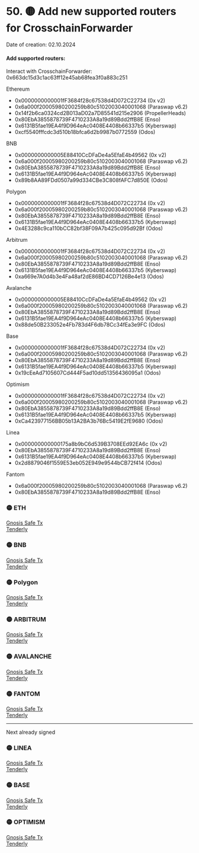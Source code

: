 # 50. 🟡 Add new supported routers for CrosschainForwarder
Date of creation: 02.10.2024

#### Add supported routers:
Interact with CrosschainForwarder: 0x663dc15d3c1ac63ff12e45ab68fea3f0a883c251

Ethereum
- 0x0000000000001fF3684f28c67538d4D072C22734 (0x v2)
- 0x6a000f20005980200259b80c5102003040001068 (Paraswap v6.2)
- 0x14f2b6ca0324cd2B013aD02a7D85541d215e2906 (PropellerHeads)
- 0x80EbA3855878739F4710233A8a19d89Bdd2ffB8E (Enso)
- 0x6131B5fae19EA4f9D964eAc0408E4408b66337b5 (Kyberswap)
- 0xcf5540fffcdc3d510b18bfca6d2b9987b0772559 (Odos)

BNB
- 0x0000000000005E88410CcDFaDe4a5EfaE4b49562 (0x v2)
- 0x6a000f20005980200259b80c5102003040001068 (Paraswap v6.2)
- 0x80EbA3855878739F4710233A8a19d89Bdd2ffB8E (Enso)
- 0x6131B5fae19EA4f9D964eAc0408E4408b66337b5 (Kyberswap)
- 0x89b8AA89FDd0507a99d334CBe3C808fAFC7d850E (Odos)

Polygon
- 0x0000000000001fF3684f28c67538d4D072C22734 (0x v2)
- 0x6a000f20005980200259b80c5102003040001068 (Paraswap v6.2)
- 0x80EbA3855878739F4710233A8a19d89Bdd2ffB8E (Enso)
- 0x6131B5fae19EA4f9D964eAc0408E4408b66337b5 (Kyberswap)
- 0x4E3288c9ca110bCC82bf38F09A7b425c095d92Bf (Odos)

Arbitrum
- 0x0000000000001fF3684f28c67538d4D072C22734 (0x v2)
- 0x6a000f20005980200259b80c5102003040001068 (Paraswap v6.2)
- 0x80EbA3855878739F4710233A8a19d89Bdd2ffB8E (Enso)
- 0x6131B5fae19EA4f9D964eAc0408E4408b66337b5 (Kyberswap)
- 0xa669e7A0d4b3e4Fa48af2dE86BD4CD7126Be4e13 (Odos)

Avalanche
- 0x0000000000005E88410CcDFaDe4a5EfaE4b49562 (0x v2)
- 0x6a000f20005980200259b80c5102003040001068 (Paraswap v6.2)
- 0x80EbA3855878739F4710233A8a19d89Bdd2ffB8E (Enso)
- 0x6131B5fae19EA4f9D964eAc0408E4408b66337b5 (Kyberswap)
- 0x88de50B233052e4Fb783d4F6db78Cc34fEa3e9FC (Odos)

Base
- 0x0000000000001fF3684f28c67538d4D072C22734 (0x v2)
- 0x6a000f20005980200259b80c5102003040001068 (Paraswap v6.2)
- 0x80EbA3855878739F4710233A8a19d89Bdd2ffB8E (Enso)
- 0x6131B5fae19EA4f9D964eAc0408E4408b66337b5 (Kyberswap)
- 0x19cEeAd7105607Cd444F5ad10dd51356436095a1 (Odos)

Optimism
- 0x0000000000001fF3684f28c67538d4D072C22734 (0x v2)
- 0x6a000f20005980200259b80c5102003040001068 (Paraswap v6.2)
- 0x80EbA3855878739F4710233A8a19d89Bdd2ffB8E (Enso)
- 0x6131B5fae19EA4f9D964eAc0408E4408b66337b5 (Kyberswap)
- 0xCa423977156BB05b13A2BA3b76Bc5419E2fE9680 (Odos)

Linea
- 0x000000000000175a8b9bC6d539B3708EEd92EA6c (0x v2)
- 0x80EbA3855878739F4710233A8a19d89Bdd2ffB8E (Enso)
- 0x6131B5fae19EA4f9D964eAc0408E4408b66337b5 (Kyberswap)
- 0x2d8879046f1559E53eb052E949e9544bCB72f414 (Odos)

Fantom
- 0x6a000f20005980200259b80c5102003040001068  (Paraswap v6.2)
- 0x80EbA3855878739F4710233A8a19d89Bdd2ffB8E (Enso)

### 🟡  ETH  
[Gnosis Safe Tx](https://app.safe.global/transactions/tx?id=multisig_0x6bec1faF33183e1Bc316984202eCc09d46AC92D5_0x3e98de402f4a292c3f593580fc5934eb61a9c1b8ab4fcc9461e5b60468fa9e0c&safe=eth:0x6bec1faF33183e1Bc316984202eCc09d46AC92D5)    
[Tenderly](https://dashboard.tenderly.co/public/safe/safe-apps/simulator/e092eac4-7c58-4c04-8583-5c7a1081a664)    

### 🟡 BNB   
[Gnosis Safe Tx](https://app.safe.global/transactions/tx?id=multisig_0xA52842cD43fA8c4B6660E443194769531d45b265_0x8827cd56b359a24543cb7c6dca864ca488846f48038d65653ca522472531034c&safe=bnb:0xA52842cD43fA8c4B6660E443194769531d45b265)    
[Tenderly](https://dashboard.tenderly.co/public/safe/safe-apps/simulator/10971f25-2ba3-4242-9e11-d199c6f8852e)    

### 🟡 Polygon   
[Gnosis Safe Tx](https://app.safe.global/transactions/tx?id=multisig_0xA52842cD43fA8c4B6660E443194769531d45b265_0xe94ed87eb3f1e4b662001409c3b954059ce554d93086e162c4df6a77cdcb5a5c&safe=matic:0xA52842cD43fA8c4B6660E443194769531d45b265)    
[Tenderly](https://dashboard.tenderly.co/public/safe/safe-apps/simulator/be6c4270-f1a7-4465-a1a7-7769a4073384)    
   
### 🟡 ARBITRUM  
[Gnosis Safe Tx](https://app.safe.global/transactions/tx?id=multisig_0xA52842cD43fA8c4B6660E443194769531d45b265_0x466643ddcd52bbb481aaf2bcd9362e5d82d82ef0eca9e03e0e5e942442109a34&safe=arb1:0xA52842cD43fA8c4B6660E443194769531d45b265)    
[Tenderly](https://dashboard.tenderly.co/public/safe/safe-apps/simulator/1e9a6c02-0182-47b3-8ddf-15b540211b0d)    

### 🟡 AVALANCHE  
[Gnosis Safe Tx](https://app.safe.global/transactions/tx?id=multisig_0x8AC842e8f3be6BF67ccfdC87CE3F98D635008Ef0_0x0f4a564725a873a787f3f0406baed92fef7fd473d4a71882736914a1c6494152&safe=avax:0x8AC842e8f3be6BF67ccfdC87CE3F98D635008Ef0)    
[Tenderly](https://dashboard.tenderly.co/public/safe/safe-apps/simulator/be5786f3-3e0e-470a-bf87-16fddbc5acc0)    
  
### 🟡 FANTOM  
[Gnosis Safe Tx](https://safe.fantom.network/transactions/tx?id=multisig_0xA52842cD43fA8c4B6660E443194769531d45b265_0x831bf34bc5cee5ef78411b31bb510d40eff0a2b63d172b4ca757bfeb4ef538bd&safe=ftm:0xA52842cD43fA8c4B6660E443194769531d45b265)    
[Tenderly](https://dashboard.tenderly.co/FantomSafe/safe/simulator/52bb5a8c-677c-4915-b372-c70e398995c0)    
   
------------------------------
Next already signed

### 🟡 LINEA
[Gnosis Safe Tx](https://safe.linea.build/transactions/tx?id=multisig_0xA52842cD43fA8c4B6660E443194769531d45b265_0x589f29cebc222cfb9c87446741026971adf0d1db09d052ae1afdc9af4bddefe4&safe=linea:0xA52842cD43fA8c4B6660E443194769531d45b265)    
[Tenderly](https://dashboard.tenderly.co/shared/simulation/55d8d060-0e65-45cb-a9d8-63357a5d266c)    
 
### 🟡 BASE  
[Gnosis Safe Tx](https://app.safe.global/transactions/tx?id=multisig_0xF0A9d50F912D64D1105b276526e21881bF48A29e_0xa72d0ee6b966d63de5ea05b6cb10271b461f0a48da7a8c81a787016d00a1202e&safe=base:0xF0A9d50F912D64D1105b276526e21881bF48A29e)    
[Tenderly](https://dashboard.tenderly.co/public/safe/safe-apps/simulator/6f2a4c7c-4208-4dbd-a3fb-3c0789563201)    

### 🟡 OPTIMISM   
[Gnosis Safe Tx](https://app.safe.global/transactions/tx?id=multisig_0xA52842cD43fA8c4B6660E443194769531d45b265_0xbd740a6b28500934df241100137dc0e291929928b49b59c0d43c7f951f0796ff&safe=oeth:0xA52842cD43fA8c4B6660E443194769531d45b265)    
[Tenderly](https://dashboard.tenderly.co/public/safe/safe-apps/simulator/74132382-72c5-434d-a40b-13c17cc41196)    
